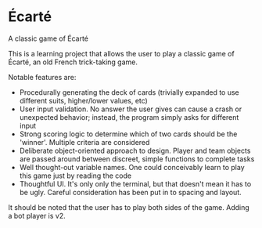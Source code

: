 # Écarté
A classic game of Écarté

This is a learning project that allows the user to play a classic game of Écarté, an old French trick-taking game.

Notable features are:

  * Procedurally generating the deck of cards (trivially expanded to use different suits, higher/lower values, etc)
  * User input validation. No answer the user gives can cause a crash or unexpected behavior; instead, the program simply asks for different input
  * Strong scoring logic to determine which of two cards should be the 'winner'. Multiple criteria are considered
  * Deliberate object-oriented approach to design. Player and team objects are passed around between discreet, simple functions to complete tasks
  * Well thought-out variable names. One could conceivably learn to play this game just by reading the code
  * Thoughtful UI. It's only only the terminal, but that doesn't mean it has to be ugly. Careful consideration has been put in to spacing and layout.

It should be noted that the user has to play both sides of the game. Adding a bot player is v2.
